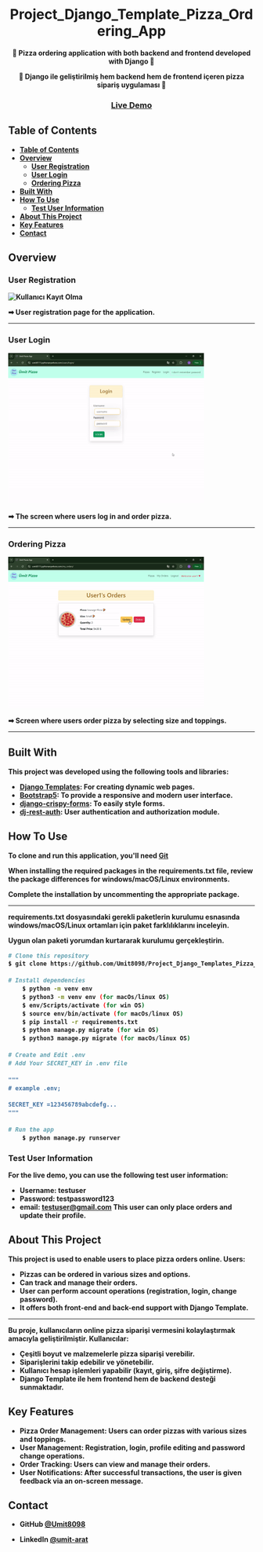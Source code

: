 <!-- Please update value in the {}  -->

<h1 align="center">Project_Django_Template_Pizza_Ordering_App</h1>

<p align="center"><strong>🍕 Pizza ordering application with both backend and frontend developed with Django
 🍕<strong></p>
<p align="center">🍕 Django ile geliştirilmiş hem backend hem de frontend içeren pizza sipariş uygulaması 🍕</p>

<div align="center">
  <h3>
    <a href="https://umit8111.pythonanywhere.com/">
      Live Demo
    </a> 
  </h3>
</div>

<!-- TABLE OF CONTENTS -->

## Table of Contents

- [Table of Contents](#table-of-contents)
- [Overview](#overview)
  - [User Registration](#user-registration)
  - [User Login](#user-login)
  - [Ordering Pizza](#ordering-pizza)
- [Built With](#built-with)
- [How To Use](#how-to-use)
  - [Test User Information](#test-user-information)
- [About This Project](#about-this-project)
- [Key Features](#key-features)
- [Contact](#contact)

<!-- OVERVIEW -->

## Overview

### User Registration
<!-- ![screenshot](project_screenshot/pizza_app_register.gif) -->
<img src="project_screenshot/pizza_app_register.gif" alt="Kullanıcı Kayıt Olma" width="400"/>

➡ User registration page for the application.

---

### User Login
<!-- ![screenshot](project_screenshot/pizza_app_login.gif) -->
<img src="project_screenshot/pizza_app_login.gif" alt="Kullanıcı Login" width="400"/>

➡ The screen where users log in and order pizza.

---

### Ordering Pizza
<!-- ![screenshot](project_screenshot/pizza_app_order.gif) -->
<img src="project_screenshot/pizza_app_order.gif" alt="Pizza App Order" width="400"/>

➡ Screen where users order pizza by selecting size and toppings.

---

## Built With

<!-- This section should list any major frameworks that you built your project using. Here are a few examples.-->
This project was developed using the following tools and libraries:

- [Django Templates](https://docs.djangoproject.com/en/5.1/topics/templates/): For creating dynamic web pages.
- [Bootstrap5](https://getbootstrap.com/docs/5.0/getting-started/introduction/): To provide a responsive and modern user interface.
- [django-crispy-forms](https://django-crispy-forms.readthedocs.io/en/latest/): To easily style forms.
- [dj-rest-auth](https://dj-rest-auth.readthedocs.io/en/latest/): User authentication and authorization module.


## How To Use

<!-- This is an example, please update according to your application -->

To clone and run this application, you'll need [Git](https://github.com/Umit8098/Project_Django_Templates_Pizza_App_CH-12_V.03)

When installing the required packages in the requirements.txt file, review the package differences for windows/macOS/Linux environments. 

Complete the installation by uncommenting the appropriate package.

---

requirements.txt dosyasındaki gerekli paketlerin kurulumu esnasında windows/macOS/Linux ortamları için paket farklılıklarını inceleyin. 

Uygun olan paketi yorumdan kurtararak kurulumu gerçekleştirin.

```bash
# Clone this repository
$ git clone https://github.com/Umit8098/Project_Django_Templates_Pizza_App_CH-12_V.03.git

# Install dependencies
    $ python -m venv env
    $ python3 -m venv env (for macOs/linux OS)
    $ env/Scripts/activate (for win OS)
    $ source env/bin/activate (for macOs/linux OS)
    $ pip install -r requirements.txt
    $ python manage.py migrate (for win OS)
    $ python3 manage.py migrate (for macOs/linux OS)

# Create and Edit .env
# Add Your SECRET_KEY in .env file

"""
# example .env;

SECRET_KEY =123456789abcdefg...
"""

# Run the app
    $ python manage.py runserver
```

### Test User Information
For the live demo, you can use the following test user information:
- **Username**: testuser
- **Password**: testpassword123
- **email**: testuser@gmail.com
This user can only place orders and update their profile.


## About This Project
This project is used to enable users to place pizza orders online. Users:
- Pizzas can be ordered in various sizes and options.
- Can track and manage their orders.
- User can perform account operations (registration, login, change password).
- It offers both front-end and back-end support with Django Template.

<hr>

Bu proje, kullanıcıların online pizza siparişi vermesini kolaylaştırmak amacıyla geliştirilmiştir. Kullanıcılar:
- Çeşitli boyut ve malzemelerle pizza siparişi verebilir.
- Siparişlerini takip edebilir ve yönetebilir.
- Kullanıcı hesap işlemleri yapabilir (kayıt, giriş, şifre değiştirme).
- Django Template ile hem frontend hem de backend desteği sunmaktadır.



## Key Features

- **Pizza Order Management**: Users can order pizzas with various sizes and toppings.
- **User Management**: Registration, login, profile editing and password change operations.
- **Order Tracking**: Users can view and manage their orders.
- **User Notifications**: After successful transactions, the user is given feedback via an on-screen message.


## Contact

<!-- - Website [your-website.com](https://{your-web-site-link}) -->
- **GitHub** [@Umit8098](https://github.com/Umit8098)

- **LinkedIn** [@umit-arat](https://linkedin.com/in/umit-arat/)
<!-- - Twitter [@your-twitter](https://{twitter.com/your-username}) -->

